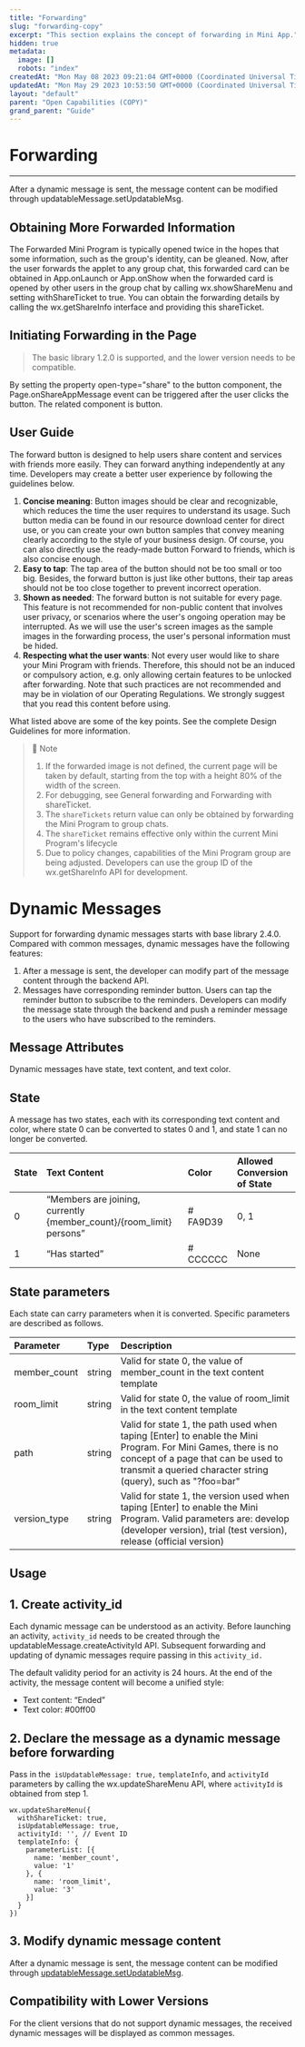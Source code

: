 ```yaml
---
title: "Forwarding"
slug: "forwarding-copy"
excerpt: "This section explains the concept of forwarding in Mini App."
hidden: true
metadata: 
  image: []
  robots: "index"
createdAt: "Mon May 08 2023 09:21:04 GMT+0000 (Coordinated Universal Time)"
updatedAt: "Mon May 29 2023 10:53:50 GMT+0000 (Coordinated Universal Time)"
layout: "default"
parent: "Open Capabilities (COPY)"
grand_parent: "Guide"
---
```

# Forwarding 
*** 
After a dynamic message is sent, the message content can be modified through updatableMessage.setUpdatableMsg.

## Obtaining More Forwarded Information

The Forwarded Mini Program is typically opened twice in the hopes that some information, such as the group's identity, can be gleaned. Now, after the user forwards the applet to any group chat, this forwarded card can be obtained in App.onLaunch or App.onShow when the forwarded card is opened by other users in the group chat by calling wx.showShareMenu and setting withShareTicket to true. You can obtain the forwarding details by calling the wx.getShareInfo interface and providing this shareTicket.

## Initiating Forwarding in the Page

> The basic library 1.2.0 is supported, and the lower version needs to be compatible.

By setting the property open-type="share" to the button component, the Page.onShareAppMessage event can be triggered after the user clicks the button. The related component is button.

## User Guide

The forward button is designed to help users share content and services with friends more easily. They can forward anything independently at any time. Developers may create a better user experience by following the guidelines below.

1. **Concise meaning**: Button images should be clear and recognizable, which reduces the time the user requires to understand its usage. Such button media can be found in our resource download center for direct use, or you can create your own button samples that convey meaning clearly according to the style of your business design. Of course, you can also directly use the ready-made button Forward to friends, which is also concise enough.
2. **Easy to tap**: The tap area of the button should not be too small or too big. Besides, the forward button is just like other buttons, their tap areas should not be too close together to prevent incorrect operation.
3. **Shown as needed**: The forward button is not suitable for every page. This feature is not recommended for non-public content that involves user privacy, or scenarios where the user's ongoing operation may be interrupted. As we will use the user's screen images as the sample images in the forwarding process, the user's personal information must be hided.
4. **Respecting what the user wants**: Not every user would like to share your Mini Program with friends. Therefore, this should not be an induced or compulsory action, e.g. only allowing certain features to be unlocked after forwarding. Note that such practices are not recommended and may be in violation of our Operating Regulations. We strongly suggest that you read this content before using.

What listed above are some of the key points. See the complete Design Guidelines for more information.

> 📘 Note
> 
> 1. If the forwarded image is not defined, the current page will be taken by default, starting from the top with a height 80% of the width of the screen.
> 2. For debugging, see General forwarding and Forwarding with shareTicket.
> 3. The `shareTickets` return value can only be obtained by forwarding the Mini Program to group chats.
> 4. The `shareTicket` remains effective only within the current Mini Program's lifecycle
> 5. Due to policy changes, capabilities of the Mini Program group are being adjusted. Developers can use the group ID of the wx.getShareInfo API for development.

# Dynamic Messages

Support for forwarding dynamic messages starts with base library 2.4.0. Compared with common messages, dynamic messages have the following features:

1. After a message is sent, the developer can modify part of the message content through the backend API.
2. Messages have corresponding reminder button. Users can tap the reminder button to subscribe to the reminders. Developers can modify the message state through the backend and push a reminder message to the users who have subscribed to the reminders.

## Message Attributes

Dynamic messages have state, text content, and text color.

## State

A message has two states, each with its corresponding text content and color, where state 0 can be converted to states 0 and 1, and state 1 can no longer be converted.

| State | Text Content                                                         | Color    | Allowed Conversion of State |
| :---- | :------------------------------------------------------------------- | :------- | :-------------------------- |
| 0     | “Members are joining, currently {member_count}/{room_limit} persons” | # FA9D39 | 0, 1                        |
| 1     | “Has started”                                                        | # CCCCCC | None                        |

## State parameters

Each state can carry parameters when it is converted. Specific parameters are described as follows.

| Parameter    | Type   | Description                                                                                                                                                                                                        |
| :----------- | :----- | :----------------------------------------------------------------------------------------------------------------------------------------------------------------------------------------------------------------- |
| member_count | string | Valid for state 0, the value of member_count in the text content template                                                                                                                                          |
| room_limit   | string | Valid for state 0, the value of room_limit in the text content template                                                                                                                                            |
| path         | string | Valid for state 1, the path used when taping [Enter] to enable the Mini Program. For Mini Games, there is no concept of a page that can be used to transmit a queried character string (query), such as "?foo=bar" |
| version_type | string | Valid for state 1, the version used when taping [Enter] to enable the Mini Program. Valid parameters are: develop (developer version), trial (test version), release (official version)                            |

## Usage

## 1. Create activity_id

Each dynamic message can be understood as an activity. Before launching an activity, `activity_id` needs to be created through the updatableMessage.createActivityId API. Subsequent forwarding and updating of dynamic messages require passing in this `activity_id.`

The default validity period for an activity is 24 hours. At the end of the activity, the message content will become a unified style:

- Text content: “Ended”
- Text color: #00ff00

## 2. Declare the message as a dynamic message before forwarding

Pass in the` isUpdatableMessage: true,` `templateInfo`, and `activityId` parameters by calling the wx.updateShareMenu API, where `activityId` is obtained from step 1.

```Text code
wx.updateShareMenu({
  withShareTicket: true,
  isUpdatableMessage: true,
  activityId: '', // Event ID
  templateInfo: {
    parameterList: [{
      name: 'member_count',
      value: '1'
    }, {
      name: 'room_limit',
      value: '3'
    }]
  }
})
```

## 3. Modify dynamic message content

After a dynamic message is sent, the message content can be modified through [updatableMessage.setUpdatableMsg](<>).

## Compatibility with Lower Versions

For the client versions that do not support dynamic messages, the received dynamic messages will be displayed as common messages.
